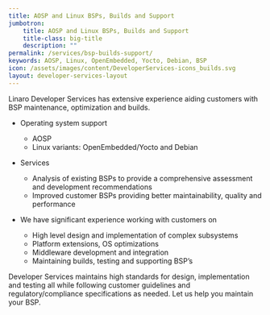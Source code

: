 ```yaml
---
title: AOSP and Linux BSPs, Builds and Support
jumbotron:
    title: AOSP and Linux BSPs, Builds and Support
    title-class: big-title
    description: ""
permalink: /services/bsp-builds-support/
keywords: AOSP, Linux, OpenEmbedded, Yocto, Debian, BSP
icon: /assets/images/content/DeveloperServices-icons_builds.svg
layout: developer-services-layout
---
```

Linaro Developer Services has extensive experience aiding customers with BSP maintenance, optimization and builds.

- Operating system support
    - AOSP
    - Linux variants: OpenEmbedded/Yocto and Debian

- Services
    - Analysis of existing BSPs to provide a comprehensive assessment and development recommendations
    - Improved customer BSPs providing better maintainability, quality and performance

- We have significant experience working with customers on
    - High level design and implementation of complex subsystems
    - Platform extensions, OS optimizations
    - Middleware development and integration
    - Maintaining builds, testing and supporting BSP’s

Developer Services maintains high standards for design, implementation and testing all while following customer guidelines and regulatory/compliance specifications as needed.  Let us help you maintain your BSP.
